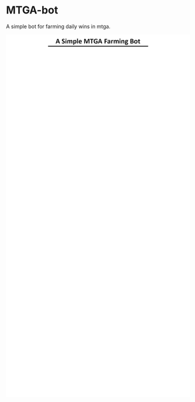 # MTGA-bot
A simple bot for farming daily wins in mtga.

![test](https://raw.githubusercontent.com/Patsa-code/MTGA-bot/main/.github/test.png?raw=true)
